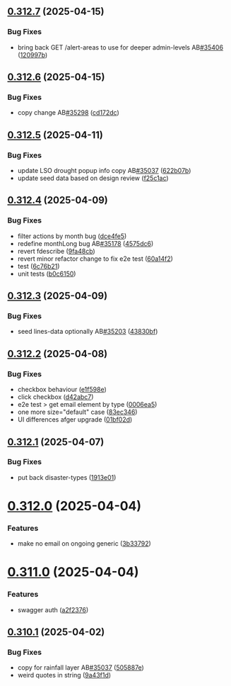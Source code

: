 ## [0.312.7](https://github.com/rodekruis/IBF-system/compare/v0.312.6...v0.312.7) (2025-04-15)


### Bug Fixes

* bring back GET /alert-areas to use for deeper admin-levels AB[#35406](https://github.com/rodekruis/IBF-system/issues/35406) ([120997b](https://github.com/rodekruis/IBF-system/commit/120997b05595819b2a874746613318c047669654))



## [0.312.6](https://github.com/rodekruis/IBF-system/compare/v0.312.5...v0.312.6) (2025-04-15)


### Bug Fixes

* copy change AB[#35298](https://github.com/rodekruis/IBF-system/issues/35298) ([cd172dc](https://github.com/rodekruis/IBF-system/commit/cd172dc7cca39f59479233617adac3ea282be718))



## [0.312.5](https://github.com/rodekruis/IBF-system/compare/v0.312.4...v0.312.5) (2025-04-11)


### Bug Fixes

* update LSO drought popup info copy AB[#35037](https://github.com/rodekruis/IBF-system/issues/35037) ([622b07b](https://github.com/rodekruis/IBF-system/commit/622b07b15cc40ca83cf1868ed224eb2d4b5b34d7))
* update seed data based on design review ([f25c1ac](https://github.com/rodekruis/IBF-system/commit/f25c1ac98a6c7f5f9304da6c50a91791be04ae25))



## [0.312.4](https://github.com/rodekruis/IBF-system/compare/v0.312.3...v0.312.4) (2025-04-09)


### Bug Fixes

* filter actions by month bug ([dce4fe5](https://github.com/rodekruis/IBF-system/commit/dce4fe56b51d14a27b03ad1b02ef3b60ddf28c03))
* redefine monthLong bug AB[#35178](https://github.com/rodekruis/IBF-system/issues/35178) ([4575dc6](https://github.com/rodekruis/IBF-system/commit/4575dc622009f2c2f8da9d7b2bc4571f53a55fa0))
* revert fdescribe ([9fa48cb](https://github.com/rodekruis/IBF-system/commit/9fa48cb025e21bc82227a57f187cdfd6713a4b1b))
* revert minor refactor change to fix e2e test ([60a14f2](https://github.com/rodekruis/IBF-system/commit/60a14f2007a802be49d228992d962c2d83e15c3c))
* test ([6c76b21](https://github.com/rodekruis/IBF-system/commit/6c76b21e21e9e774d857aacadb3e6614aeb36e3d))
* unit tests ([b0c6150](https://github.com/rodekruis/IBF-system/commit/b0c6150712f1bc46e85a50b5eac708bcc344a012))



## [0.312.3](https://github.com/rodekruis/IBF-system/compare/v0.312.2...v0.312.3) (2025-04-09)


### Bug Fixes

* seed lines-data optionally AB[#35203](https://github.com/rodekruis/IBF-system/issues/35203) ([43830bf](https://github.com/rodekruis/IBF-system/commit/43830bf6378de5f0a62f1d99044f7a966f844b19))



## [0.312.2](https://github.com/rodekruis/IBF-system/compare/v0.312.1...v0.312.2) (2025-04-08)


### Bug Fixes

* checkbox behaviour ([e1f598e](https://github.com/rodekruis/IBF-system/commit/e1f598edc2a61828098eed5a0f613128af65c947))
* click checkbox ([d42abc7](https://github.com/rodekruis/IBF-system/commit/d42abc715c1a6cae2819ceee816e142039bba91f))
* e2e test > get email element by type ([0006ea5](https://github.com/rodekruis/IBF-system/commit/0006ea58a1477606f59e884a321219a1fb0d778c))
* one more size="default" case ([83ec346](https://github.com/rodekruis/IBF-system/commit/83ec346e6239018c09b9730bad618b6ed0339f7a))
* UI differences afger upgrade ([01bf02d](https://github.com/rodekruis/IBF-system/commit/01bf02da015396a6c22a6a3621b7daa10955c6b9))



## [0.312.1](https://github.com/rodekruis/IBF-system/compare/v0.312.0...v0.312.1) (2025-04-07)


### Bug Fixes

* put back disaster-types ([1913e01](https://github.com/rodekruis/IBF-system/commit/1913e017bb65df161e9fb3f6964ff642a2c97e80))



# [0.312.0](https://github.com/rodekruis/IBF-system/compare/v0.311.0...v0.312.0) (2025-04-04)


### Features

* make no email on ongoing generic ([3b33792](https://github.com/rodekruis/IBF-system/commit/3b337923ed63b906e85ca876dbbb3eb204d8a4b8))



# [0.311.0](https://github.com/rodekruis/IBF-system/compare/v0.310.1...v0.311.0) (2025-04-04)


### Features

* swagger auth ([a2f2376](https://github.com/rodekruis/IBF-system/commit/a2f2376d9a877a1dd65901c213a63ecea59cfd5b))



## [0.310.1](https://github.com/rodekruis/IBF-system/compare/v0.310.0...v0.310.1) (2025-04-02)


### Bug Fixes

* copy for rainfall layer AB[#35037](https://github.com/rodekruis/IBF-system/issues/35037) ([505887e](https://github.com/rodekruis/IBF-system/commit/505887eb6c0bb8ccab5f75ff21acfd33e334cfea))
* weird quotes in string ([9a43f1d](https://github.com/rodekruis/IBF-system/commit/9a43f1d5ecf40f0670a84a4e36a623a108fdaf4e))



